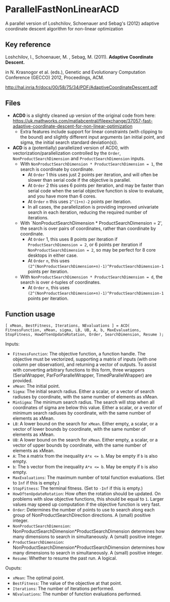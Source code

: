 # ParallelFastNonLinearACD
A parallel version of Loshchilov, Schoenauer and Sebag's (2012) adaptive coordinate descent algorithm for non-linear optimization

## Key reference
Loshchilov, I., Schoenauer, M. , Sebag, M. (2011). **Adaptive Coordinate Descent.**

in N. Krasnogor et al. (eds.), Genetic and Evolutionary Computation Conference (GECCO) 2012, Proceedings, ACM.

http://hal.inria.fr/docs/00/58/75/34/PDF/AdaptiveCoordinateDescent.pdf

## Files
 * **ACD0** is a slightly cleaned up version of the original code from here: https://uk.mathworks.com/matlabcentral/fileexchange/37057-fast-adaptive-coordinate-descent-for-non-linear-optimization
   * Extra features include support for linear constraints (with clipping to the bound) and slightly different input arguments (an initial point, and sigma, the initial search standard deviation(s)).
 * **ACD** is a (potentially) parallelized version of ACD0, with vectorization/parallelization controlled by the `Order`, `NonProductSearchDimension` and `ProductSearchDimension` inputs.
   * With `NonProductSearchDimension * ProductSearchDimension = 1`, the search is coordinate by coordinate.
     * At `Order` 1 this uses just 2 points per iteration, and will often be slower than serial code if the objective is parallel.
     * At `Order` 2 this uses 6 points per iteration, and may be faster than serial code when the serial objective function is slow to evaluate, and you have more than 6 cores.
     * At `Order` `n` this uses `2^(1+n)-2` points per iteration.
     * In all cases, the parallelization is providing improved univariate search in each iteration, reducing the required number of iterations.
   * With `NonProductSearchDimension * ProductSearchDimension = 2', the search is over pairs of coordinates, rather than coordinate by coordinate.
     * At `Order` 1, this uses 8 points per iteration if `ProductSearchDimension = 2`, or 6 points per iteration if `NonProductSearchDimension = 2`, so may be perfect for 8 core desktops in either case.
     * At `Order` `n`, this uses `(2^(NonProductSearchDimension+n)-1)^ProductSearchDimension-1` points per iteration.
   * With `NonProductSearchDimension * ProductSearchDimension = d`, the search is over `d`-tuples of coordinates.
     * At `Order` `n`, this uses `(2^(NonProductSearchDimension+n)-1)^ProductSearchDimension-1` points per iteration.

## Function usage
`[ xMean, BestFitness, Iterations, NEvaluations ] = ACD( FitnessFunction, xMean, sigma, LB, UB, A, b, MaxEvaluations, StopFitness, HowOftenUpdateRotation, Order, SearchDimension, Resume );`

Inputs:
 * `FitnessFunction`: The objective function, a function handle. The objective must be vectorized, supporting a matrix of inputs (with one column per observation), and returning a vector of outputs. To assist with converting arbitrary functions to this form, three wrappers (SerialWrapper, ParForParallelWrapper, TimedParallelWrapper) are provided.
 * `xMean`: The initial point.
 * `Sigma`: The initial search radius. Either a scalar, or a vector of search radiuses by coordinate, with the same number of elements as xMean.
 * `MinSigma`: The minimum search radius. The search will stop when all coordinates of sigma are below this value. Either a scalar, or a vector of minimum search radiuses by coordinate, with the same number of elements as xMean.
 * `LB`: A lower bound on the search for `xMean`. Either empty, a scalar, or a vector of lower bounds by coordinate, with the same number of elements as xMean.
 * `UB`: A lower bound on the search for `xMean`. Either empty, a scalar, or a vector of upper bounds by coordinate, with the same number of elements as xMean.
 * `A`: The `A` matrix from the inequality `A*x <= b`. May be empty if `b` is also empty.
 * `b`: The `b` vector from the inequality `A*x <= b`. May be empty if `b` is also empty.
 * `MaxEvaluations`: The maximum number of total function evaluations. (Set to `Inf` if this is empty.)
 * `StopFitness`: The terminal fitness. (Set to `-Inf` if this is empty.)
 * `HowOftenUpdateRotation`: How often the rotation should be updated. On problems with slow objective functions, this should be equal to `1`. Larger values may speed up computation if the objective function is very fast.
 * `Order`: Determines the number of points to use to search along each group of NonProductSearchDirection directions. A (small) positive integer.
 * `NonProductSearchDimension`: NonProductSearchDimension*ProductSearchDimension determines how many dimensions to search in simultaneously. A (small) positive integer.
 * `ProductSearchDimension`: NonProductSearchDimension*ProductSearchDimension determines how many dimensions to search in simultaneously. A (small) positive integer.
 * `Resume`: Whether to resume the past run. A logical.
 
Ouputs:
 * `xMean`: The optimal point.
 * `BestFitness`: The value of the objective at that point.
 * `Iterations`: The number of iterations performed.
 * `NEvaluations`: The number of function evaluations performed. 
